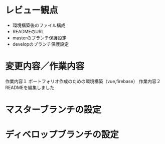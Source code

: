 # レビュー観点
 - 環境構築後のファイル構成
 - READMEのURL
 - masterのブランチ保護設定
 - developのブランチ保護設定

# 変更内容／作業内容
 作業内容１ ポートフォリオ作成のための環境構築（vue,firebase）
 作業内容２ READMEを編集しました


# マスターブランチの設定


# ディベロップブランチの設定

